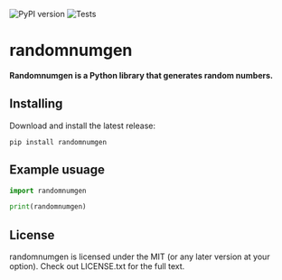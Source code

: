![PyPI version](https://badge.fury.io/py/randomnumgen.svg) ![Tests](https://github.com/SriMethan/randomnumgen/actions/workflows/tests.yml/badge.svg)

# randomnumgen

**Randomnumgen is a Python library that generates random numbers.**

Installing
----------

Download and install the latest release:

    pip install randomnumgen


Example usuage
----------

```python
import randomnumgen

print(randomnumgen)
```

## License
randomnumgen is licensed under the MIT (or any later version at your option). Check out LICENSE.txt for the full text.
